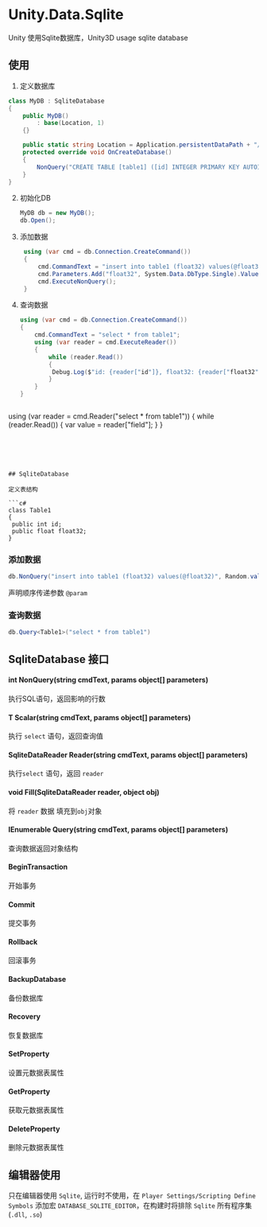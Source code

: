 # Unity.Data.Sqlite

Unity 使用Sqlite数据库，Unity3D usage sqlite database



## 使用

1. 定义数据库

```c#
class MyDB : SqliteDatabase
{
    public MyDB()
    	: base(Location, 1)
    {}

    public static string Location = Application.persistentDataPath + "/local.db";
    protected override void OnCreateDatabase()
    {
        NonQuery("CREATE TABLE [table1] ([id] INTEGER PRIMARY KEY AUTOINCREMENT, [float32] FLOAT)");
    }
}
```

2. 初始化DB

   ```c#
   MyDB db = new MyDB();
   db.Open();
   ```

3. 添加数据

   ```c#
    using (var cmd = db.Connection.CreateCommand())
    {
        cmd.CommandText = "insert into table1 (float32) values(@float32)";
        cmd.Parameters.Add("float32", System.Data.DbType.Single).Value = Random.value;
        cmd.ExecuteNonQuery();
    }
   ```

4. 查询数据

   ```c#
   using (var cmd = db.Connection.CreateCommand())
   {
       cmd.CommandText = "select * from table1";
       using (var reader = cmd.ExecuteReader())
       {
           while (reader.Read())
           {
           	Debug.Log($"id: {reader["id"]}, float32: {reader["float32"]}");
           }
       }
   }
   ```

   ```c#
 using (var reader = cmd.Reader("select * from table1"))
    {
     while (reader.Read())
        {
   		var value = reader["field"];
        }
    }
   ```
   
   
   
   

## SqliteDatabase

定义表结构

```c#
class Table1
{
    public int id;
    public float float32;
}
```

### 添加数据

```c#
db.NonQuery("insert into table1 (float32) values(@float32)", Random.value);
```

声明顺序传递参数  `@param`

### 查询数据

```c#
db.Query<Table1>("select * from table1")
```



## SqliteDatabase 接口

#### int NonQuery(string cmdText, params object[] parameters)

执行SQL语句，返回影响的行数

#### T Scalar<T>(string cmdText, params object[] parameters)

执行 `select` 语句，返回查询值

#### SqliteDataReader Reader(string cmdText, params object[] parameters)

执行`select` 语句，返回 `reader`

#### void Fill(SqliteDataReader reader, object obj)

将 `reader` 数据 填充到`obj`对象

#### IEnumerable<T> Query<T>(string cmdText, params object[] parameters)

查询数据返回对象结构

#### BeginTransaction

开始事务

#### Commit

提交事务

#### Rollback

回滚事务

#### BackupDatabase

备份数据库

#### Recovery

恢复数据库

#### SetProperty

设置元数据表属性

#### GetProperty

获取元数据表属性

#### DeleteProperty

删除元数据表属性



## 编辑器使用

只在编辑器使用 `Sqlite`, 运行时不使用，在 `Player Settings/Scripting Define Symbols` 添加宏 `DATABASE_SQLITE_EDITOR`，在构建时将排除 `Sqlite` 所有程序集 (`.dll`, `.so`)

